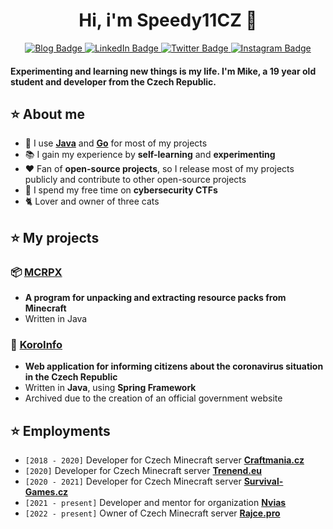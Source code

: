 <div align="center">
  <h1>Hi, i'm Speedy11CZ 🧪</h1>
  <a href="https://www.speedy11.cz/">
    <img src="https://img.shields.io/badge/Blog-15171a?style=for-the-badge&logo=ghost&logoColor=white" alt="Blog Badge"/>
  </a>
  <a href="https://www.linkedin.com/in/michal-spi%C5%A1ak-876361211/">
    <img src="https://img.shields.io/badge/LinkedIn-0072b1?style=for-the-badge&logo=linkedin&logoColor=white" alt="LinkedIn Badge"/>
  </a>
  <a href="https://www.twitter.com/speedy11cz/">
    <img src="https://img.shields.io/badge/Twitter-00acee?style=for-the-badge&logo=twitter&logoColor=white" alt="Twitter Badge"/>
  </a>
  <a href="https://www.instagram.com/jsem_mike/">
    <img src="https://img.shields.io/badge/Instagram-e1306c?style=for-the-badge&logo=instagram&logoColor=white" alt="Instagram Badge"/>
  </a>
</div>

#### Experimenting and learning new things is my life. I'm Mike, a 19 year old student and developer from the Czech Republic.

## ⭐ About me
- 🚀 I use **[Java](https://www.java.com/en/)** and **[Go](https://go.dev/)** for most of my projects
- 📚 I gain my experience by **self-learning** and **experimenting**
- ❤️ Fan of **open-source projects**, so I release most of my projects publicly and contribute to other open-source projects
- 🧪 I spend my free time on **cybersecurity CTFs**
- 🐈 Lover and owner of three cats

## ⭐ My projects
### 📦 [MCRPX](https://github.com/Speedy11CZ/mcrpx/)
- **A program for unpacking and extracting resource packs from Minecraft**
- Written in Java
### 🦠 [KoroInfo](https://github.com/Speedy11CZ/koroinfo)
- **Web application for informing citizens about the coronavirus situation in the Czech Republic**
- Written in **Java**, using **Spring Framework**
- Archived due to the creation of an official government website

## ⭐ Employments
- `[2018 - 2020]` Developer for Czech Minecraft server **[Craftmania.cz](https://craftmania.cz/)**
- `[2020]` Developer for Czech Minecraft server **[Trenend.eu](https://trenend.eu/)**
- `[2020 - 2021]` Developer for Czech Minecraft server **[Survival-Games.cz](https://survival-games.cz/)**
- `[2021 - present]` Developer and mentor for organization **[Nvias](https://nvias.org/)**
- `[2022 - present]` Owner of Czech Minecraft server **[Rajce.pro](https://rajce.pro/)**
